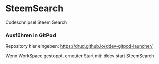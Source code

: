 # SteemSearch
Codeschnipsel Steem Search

### Ausführen in GitPod
Repository hier eingeben:
https://drud.github.io/ddev-gitpod-launcher/

Wenn WorkSpace gestoppt, erneuter Start mit:
ddev start SteemSearch
